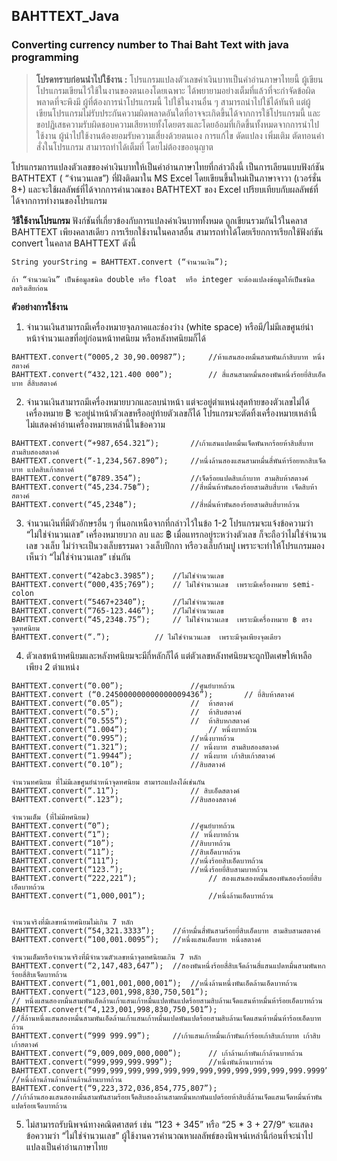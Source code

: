 ## BAHTTEXT_Java
### Converting currency number to Thai Baht Text with java programming

> **โปรดทราบก่อนนำไปใช้งาน :** โปรแกรมแปลงตัวเลขค่าเงินบาทเป็นคำอ่านภาษาไทยนี้ ผู้เขียนโปรแกรมเขียนไว้ใช้ในงานของตนเองโดยเฉพาะ ได้พยายามอย่างเต็มที่แล้วที่จะกำจัดข้อผิดพลาดที่จะพึงมี ผู้ที่ต้องการนำโปรแกรมนี้
> ไปใช้ในงานอื่น ๆ สามารถนำไปใช้ได้ทันที แต่ผู้เขียนโปรแกรมไม่รับประกันความผิดพลาดอันใดที่อาจจะเกิดขึ้นได้จากการใช้โปรแกรมนี้  และขอปฏิเสธความรับผิดชอบความเสียหายทั้งโดยตรงและโดยอ้อมที่เกิดขึ้นทั้งหมดจากการนำไปใช้งาน
> ผู้นำไปใช้งานต้องยอมรับความเสี่ยงด้วยตนเอง การแก้ไข ดัดแปลง เพิ่มเติม ตัดทอนคำสั่งในโปรแกรม สามารถทำได้เต็มที่ โดยไม่ต้องขออนุญาต

โปรแกรมการแปลงตัวเลขของค่าเงินบาทให้เป็นคำอ่านภาษาไทยที่กล่าวถึงนี้ เป็นการเลียนแบบฟังก์ชัน BATHTEXT ( “จำนวนเลข”)  ที่ฝังติดมาใน MS Excel  โดยเขียนขึ้นใหม่เป็นภาษาจาวา (เวอร์ชั่น 8+)  และจะใช้ผลลัพธ์ที่ได้จากการคำนวณของ BATHTEXT ของ Excel  เปรียบเทียบกับผลลัพธ์ที่ได้จากการทำงานของโปรแกรม

**วิธีใช้งานโปรแกรม**
	ฟังก์ชันที่เกี่ยวข้องกับการแปลงค่าเงินบาททั้งหมด ถูกเขียนรวมกันไว้ในคลาส BAHTTEXT  เพียงคลาสเดียว การเรียกใช้งานในคลาสอื่น สามารถทำได้โดยเรียกการเรียกใช้ฟังก์ชัน convert ในคลาส BAHTTEXT ดังนี้
	
	String yourString = BAHTTEXT.convert (“จำนวนเงิน”); 
	
	ถ้า “จำนวนเงิน” เป็นข้อมูลชนิด double หรือ float  หรือ integer จะต้องแปลงข้อมูลให้เป็นชนิดสตริงเสียก่อน

**ตัวอย่างการใช้งาน**   
  1. จำนวนเงินสามารถมีเครื่องหมายจุลภาคและช่องว่าง (white space)  หรือมี/ไม่มีเลขศูนย์นำหน้าจำนวนเลขที่อยู่ก่อนหน้าทศนิยม หรือหลังทศนิยมก็ได้
  
  	BAHTTEXT.convert(“0005,2 30,90.00987”);		//ห้าแสนสองหมื่นสามพันเก้าสิบบาท หนึ่งสตางค์
	BAHTTEXT.convert(“432,121.400 000”);		// สี่แสนสามหมื่นสองพันหนึ่งร้อยยี่สิบเอ็ดบาท สี่สิบสตางค์
	
  2. จำนวนเงินสามารถมีเครื่องหมายบวกและลบนำหน้า แต่จะอยู่ตำแหน่งสุดท้ายของตัวเลขไม่ได้ เครื่องหมาย ฿ จะอยู่นำหน้าตัวเลขหรืออยู่ท้ายตัวเลขก็ได้ โปรแกรมจะตัดทิ้งเครื่องหมายเหล่านี้ ไม่แสดงคำอ่านเครื่องหมายเหล่านี้ในข้อความ
  
	BAHTTEXT.convert(“+987,654.321”); 		//เก้าแสนแปดหมื่นเจ็ดพันหกร้อยห้าสิบสี่บาท สามสิบสองสตางค์
	BAHTTEXT.convert(“-1,234,567.890”);		//หนึ่งล้านสองแสนสามหมื่นสี่พันห้าร้อยหกสิบเจ็ดบาท แปดสิบเก้าสตางค์
	BAHTTEXT.convert(“฿789.354”); 			//เจ็ดร้อยแปดสิบเก้าบาท สามสิบห้าสตางค์
	BAHTTEXT.convert(“45,234.75฿”);			//สี่หมื่นห้าพันสองร้อยสามสิบสี่บาท เจ็ดสิบห้าสตางค์
	BAHTTEXT.convert(“45,234฿”);  			//สี่หมื่นห้าพันสองร้อยสามสิบสี่บาทถ้วน

  3. จำนวนเงินที่มีตัวอักษรอื่น ๆ ที่นอกเหนือจากที่กล่าวไว้ในข้อ 1-2  โปรแกรมจะแจ้งข้อความว่า “ไม่ใช่จำนวนเลข”  เครื่องหมายบวก ลบ และ ฿ เมื่อแทรกอยู่ระหว่างตัวเลข ก็จะถือว่าไม่ใช่จำนวนเลข วงเล็บ ไม่ว่าจะเป็นวงเล็บธรรมดา วงเล็บปีกกา หรือวงเล็บก้ามปู เพราะจะทำให้โปรแกรมมองเห็นว่า “ไม่ใช่จำนวนเลข” เช่นกัน
 
 	BAHTTEXT.convert(“42abc3.3985”);	//ไม่ใช่จำนวนเลข
	BAHTTEXT.convert(“000,435;769”);	// ไม่ใช่จำนวนเลข  เพราะมีเครื่องหมาย semi-colon
	BAHTTEXT.convert(“5467+2340”);		//ไม่ใช่จำนวนเลข
	BAHTTEXT.convert(“765-123.446”);	//ไม่ใช่จำนวนเลข
	BAHTTEXT.convert(“45,234฿.75”); 	// ไม่ใช่จำนวนเลข  เพราะมีเครื่องหมาย ฿ ตรงจุดทศนิยม
	BAHTTEXT.convert(“.”);			// ไม่ใช่จำนวนเลข  เพราะมีจุดเพียงจุดเดียว

  4. ตัวเลชหน้าทศนิยมและหลังทศนิยมจะมีกี่หลักก็ได้  แต่ตัวเลขหลังทศนิยมจะถูกปัดเศษให้เหลือเพียง 2  ตำแหน่ง
  
  	BAHTTEXT.convert(“0.00”);				//ศูนย์บาทถ้วน
	BAHTTEXT.convert (“0.245000000000000009436”);  		// ยี่สิบห้าสตางค์
	BAHTTEXT.convert(“0.05”); 				//  ห้าสตางค์
	BAHTTEXT.convert(“0.5”); 				//  ห้าสิบสตางค์
	BAHTTEXT.convert(“0.555”); 				//  ห้าสิบหกสตางค์
	BAHTTEXT.convert(“1.004”);  				// หนึ่งบาทถ้วน
	BAHTTEXT.convert(“0.995”);				//หนึ่งบาทถ้วน
	BAHTTEXT.convert(“1.321”);				// หนึ่งบาท สามสิบสองสตางค์
	BAHTTEXT.convert(“1.9944”);				// หนึ่งบาท เก้าสิบเก้าสตางค์
	BAHTTEXT.convert(“0.10”);				//สิบสตางค์
	
	จำนวนทศนิยม ที่ไม่มีเลขศูนย์นำหน้าจุดทศนิยม สามารถแปลงได้เช่นกัน
	BAHTTEXT.convert(“.11”);				// สิบเอ็ดสตางค์
	BAHTTEXT.convert(“.123”);				//สิบสองสตางค์
	
	จำนวนเต็ม (ที่ไม่มีทศนิยม)
	BAHTTEXT.convert(“0”);					//ศูนย์บาทถ้วน
	BAHTTEXT.convert(“1”);					// หนึ่งบาทถ้วน
	BAHTTEXT.convert(“10”);					//สิบบาทถ้วน
	BAHTTEXT.convert(“11”);					//สิบเอ็ดบาทถ้วน
	BAHTTEXT.convert(“111”);				//หนึ่งร้อยสิบเอ็ดบาทถ้วน
	BAHTTEXT.convert(“123.”);				//หนึ่งร้อยยี่สิบสามบาทถ้วน
	BAHTTEXT.convert(“222,221”);				// สองแสนสองหมื่นสองพันสองร้อยยี่สิบเอ็ดบาทถ้วน
	BAHTTEXT.convert(“1,000,001”);				//หนึ่งล้านเอ็ดบาทถ้วน
	
	
	จำนวนจริงที่มีเลขหน้าทศนิยมไม่เกิน 7 หลัก 
	BAHTTEXT.convert(“54,321.3333”);	//ห้าหมื่นสี่พันสามร้อยยี่สิบเอ็ดบาท สามสิบสามสตางค์
	BAHTTEXT.convert(“100,001.0095”);	//หนึ่งแสนเอ็ดบาท หนึ่งสตางค์
	
	จำนวนเต็มหรือจำนวนจริงที่มีจำนวนตัวเลขหน้าจุดทศนิยมเกิน 7 หลัก
	BAHTTEXT.convert(“2,147,483,647”);	//สองพันหนึ่งร้อยสี่สิบเจ็ดล้านสี่แสนแปดหมื่นสามพันหกร้อยสี่สิบเจ็ดบาทถ้วน
	BAHTTEXT.convert(“1,001,001,000,001”);	//หนึ่งล้านหนึ่งพันเอ็ดล้านเอ็ดบาทถ้วน
	BAHTTEXT.convert(“123,001,998,830,750,501”);
	// หนึ่งแสนสองหมื่นสามพันเอ็ดล้านเก้าแสนเก้าหมื่นแปดพันแปดร้อยสามสิบล้านเจ็ดแสนห้าหมื่นห้าร้อยเอ็ดบาทถ้วน
	BAHTTEXT.convert(“4,123,001,998,830,750,501”);
	//สี่ล้านหนึ่งแสนสองหมื่นสามพันเอ็ดล้านเก้าแสนเก้าหมื่นแปดพันแปดร้อยสามสิบล้านเจ็ดแสนห้าหมื่นห้าร้อยเอ็ดบาทถ้วน
	BAHTTEXT.convert(“999 999.99”);		//เก้าแสนเก้าหมื่นเก้าพันเก้าร้อยเก้าสิบเก้าบาท เก้าสิบเก้าสตางค์
	BAHTTEXT.convert(“9,009,009,000,000”);		// เก้าล้านเก้าพันเก้าล้านบาทถ้วน
	BAHTTEXT.convert(“999,999,999.999”);		//หนึ่งพันล้านบาทถ้วน
	BAHTTEXT.convert(“999,999,999,999,999,999,999,999,999,999,999,999.9999”);	//หนึ่งล้านล้านล้านล้านล้านล้านบาทถ้วน
	BAHTTEXT.convert(“9,223,372,036,854,775,807”);
	//เก้าล้านสองแสนสองหมื่นสามพันสามร้อยเจ็ดสิบสองล้านสามหมื่นหกพันแปดร้อยห้าสิบสี่ล้านเจ็ดแสนเจ็ดหมื่นห้าพันแปดร้อยเจ็ดบาทถ้วน


  5. ไม่สามารถรับนิพจน์ทางคณิตศาสตร์ เช่น  “123 + 345” หรือ “25 * 3 + 27/9“ จะแสดงข้อความว่า “ไม่ใช่จำนวนเลข” ผู้ใช้งานควรคำนวณหาผลลัพธ์ของนิพจน์เหล่านี้ก่อนที่จะนำไปแปลงเป็นคำอ่านภาษาไทย
  
  
